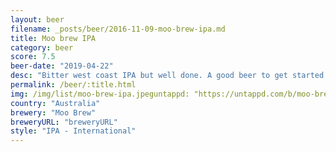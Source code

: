 ```yaml
---
layout: beer
filename: _posts/beer/2016-11-09-moo-brew-ipa.md
title: Moo brew IPA
category: beer
score: 7.5
beer-date: "2019-04-22"
desc: "Bitter west coast IPA but well done. A good beer to get started with IPA"
permalink: /beer/:title.html
img: /img/list/moo-brew-ipa.jpeguntappd: "https://untappd.com/b/moo-brew-ipa/2807425"
country: "Australia"
brewery: "Moo Brew"
breweryURL: "breweryURL"
style: "IPA - International"
---
```

